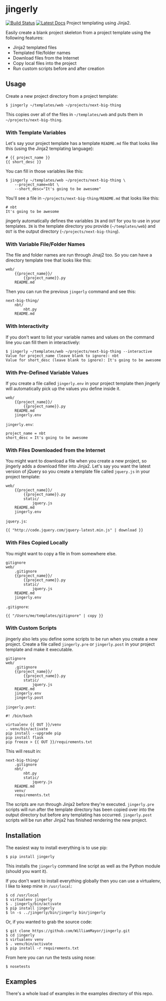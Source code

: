 # jingerly
[![Build Status](https://travis-ci.org/WilliamMayor/jingerly.svg?branch=master)](https://travis-ci.org/WilliamMayor/jingerly)
[![Latest Docs](https://readthedocs.org/projects/jingerly/badge/?version=latest)](http://jingerly.readthedocs.org/en/latest/)
Project templating using Jinja2.

Easily create a blank project skeleton from a project template using the following features:

- Jinja2 templated files
- Templated file/folder names
- Download files from the Internet
- Copy local files into the project
- Run custom scripts before and after creation

## Usage

Create a new project directory from a project template:

    $ jingerly ~/templates/web ~/projects/next-big-thing

This copies over all of the files in `~/templates/web` and puts them in `~/projects/next-big-thing`.

### With Template Variables

Let's say your project template has a template `README.md` file that looks like this (using the Jinja2 templating language):

    # {{ project_name }}
    {{ short_desc }}

You can fill in those variables like this:

    $ jingerly ~/templates/web ~/projects/next-big-thing \
        --project_name=nbt \
        --short_desc="It's going to be awesome"

You'll see a file in `~/projects/next-big-thing/README.md` that looks like this:

    # nbt
    It's going to be awesome

jingerly automatically defines the variables `IN` and `OUT` for you to use in your templates. `IN` is the template directory you provide (`~/templates/web`) and `OUT` is the output directory (`~/projects/next-big-thing`).

### With Variable File/Folder Names

The file and folder names are run through Jinaj2 too. So you can have a directory template tree that looks like this:

    web/
        {{project_name}}/
            {{project_name}}.py
        README.md

Then you can run the previous `jingerly` command and see this:

    next-big-thing/
        nbt/
            nbt.py
        README.md

### With Interactivity

If you don't want to list your variable names and values on the command line you can fill them in interactively:

    $ jingerly ~/templates/web ~/projects/next-big-thing --interactive
    Value for project_name (leave blank to ignore): nbt
    Value for short_desc (leave blank to ignore): It's going to be awesome

### With Pre-Defined Variable Values

If you create a file called `jingerly.env` in your project template then jingerly will automatically pick up the values you define inside it.

    web/
        {{project_name}}/
            {{project_name}}.py
        README.md
        jingerly.env

`jingerly.env`:

    project_name = nbt
    short_desc = It's going to be awesome

### With Files Downloaded from the Internet

You might want to download a file when you create a new project, so jingerly adds a download filter into Jinja2. Let's say you want the latest version of jQuery so you create a template file called `jquery.js` in your project template:

    web/
        {{project_name}}/
            {{project_name}}.py
            static/
                jquery.js
        README.md
        jingerly.env

`jquery.js`:

    {{ "http://code.jquery.com/jquery-latest.min.js" | download }}

### With Files Copied Locally

You might want to copy a file in from somewhere else.

    gitignore
    web/
        .gitignore
        {{project_name}}/
            {{project_name}}.py
            static/
                jquery.js
        README.md
        jingerly.env

`.gitignore`:

    {{ "/Users/me/templates/gitignore" | copy }}

### With Custom Scripts

jingerly also lets you define some scripts to be run when you create a new project. Create a file called `jingerly.pre` or `jingerly.post` in your project template and make it executable.

    gitignore
    web/
        .gitignore
        {{project_name}}/
            {{project_name}}.py
            static/
                jquery.js
        README.md
        jingerly.env
        jingerly.post

`jingerly.post`:

    #! /bin/bash

    virtualenv {{ OUT }}/venv
    . venv/bin/activate
    pip install --upgrade pip
    pip install flask
    pip freeze > {{ OUT }}/requirements.txt

This will result in:

    next-big-thing/
        .gitignore
        nbt/
            nbt.py
            static/
                jquery.js
        README.md
        venv/
        requirements.txt

The scripts are run through Jinja2 before they're executed. `jingerly.pre` scripts will run after the template directory has been copied over into the output directory but before any templating has occurred. `jingerly.post` scripts will be run after Jinja2 has finished rendering the new project.

## Installation

The easiest way to install everything is to use pip:

    $ pip install jingerly

This installs the `jingerly` command line script as well as the Python module (should you want it).

If you don't want to install everything globally then you can use a virtualenv, I like to keep mine in `/usr/local`:

    $ cd /usr/local
    $ virtualenv jingerly
    $ . jingerly/bin/activate
    $ pip install jingerly
    $ ln -s ../jingerly/bin/jingerly bin/jingerly

Or, if you wanted to grab the source code:

    $ git clone https://github.com/WilliamMayor/jingerly.git
    $ cd jingerly
    $ virtualenv venv
    $ . venv/bin/activate
    $ pip install -r requirements.txt

From here you can run the tests using nose:

    $ nosetests

## Examples

There's a whole load of examples in the examples directory of this repo.
